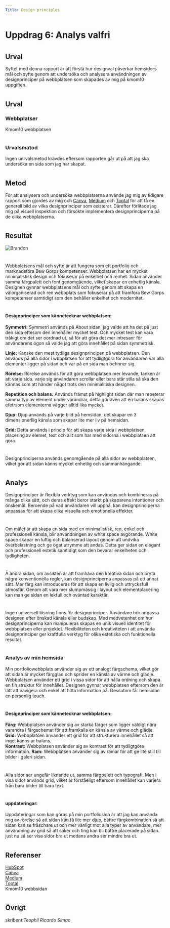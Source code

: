 ```yaml
---
Title: Design principles
---
```


Uppdrag 6: Analys valfri
=======================
#  

Urval
-----------------------

Syftet med denna rapport är att förstå hur designval påverkar hemsidors mål och syfte genom att undersöka och analysera användningen av designprinciper på webbplatsen som skapades av mig på kmom10 uppgiften.


#  
Urval
-----------------------
### Webbplatser

Kmom10 webbplatsen

#  

### Urvalsmatod
Ingen unrvalsmetod krävdes eftersom rapporten går ut på att jag ska undersöka en sida som jag har skapat. 
#  

Metod
-----------------------
För att analysera och undersöka webbplatserna använde jag mig av tidigare rapport som gjordes av mig och <a href="https://www.canva.com/learn/design-elements-principles/" target="_blank">Canva</a>, <a href="https://sowmiyeh.medium.com/the-complete-guide-to-17-key-principles-of-design-and-how-they-can-help-you-create-a-compelling-7d25b913772e" target="_blank">Medium</a> och <a href="https://www.toptal.com/designers/gui/principles-of-design-infographic" target="_blank">Toptal</a> för att få en generell bild av vilka designprinciper som existerar. Därefter förlitade jag mig på visuell inspektion och försökte implementera designprinciperna på de olika webbplatserna.
#  
Resultat
-----------------------
![Brandon](%base_url%/image/kmom10.png)
#  
Webbplatsens mål och syfte är att fungera som ett portfolio och marknadsföra Bew Gorps kompetenser. Webbplatsen har en mycket minimalistisk design och fokuserar på enkelhet och renhet. Sidan använder samma färgpalett och font genomgående, vilket skapar en enhetlig känsla. Designen gynnar webbplatsens mål och syfte genom att skapa en välorganiserad och ren webbplats som fokuserar på att framföra Bew Gorps kompetenser samtidigt som den behåller enkelhet och modernitet.
#  
#### Designprinciper som kännetecknar webbplatsen:
<strong>Symmetri:</strong> Symmetri används på About sidan, jag valde att ha det på just den sida eftesom den innehåller mycket test. Och mycket test kan vara tråkigt om det ser oordnad ut, så för att göra det mer intresanr för användarens ögon så valde jag att göra innehållet på sidan symmetrisk. 

<strong>Linje:</strong> Kanske den mest tydliga designprincipen på webbplatsen. Den används på alla sidor i wbbplatsen för att tydligtgöra för användaren var alla elementer ligger på sidan och var på en sida man befinner sig.

<strong>Rörelse:</strong> Rörelse används för att göra webbplatsen mer levande, tanken är att varje sida. varje sig användaren scrollar eller bara står stlla så ska den kännas som att händer något trots den minimalitiska designen. 

<strong>Repetition och balans:</strong> Används främst på highlight sidan där man repeterar samma typ av element under varandrar, detta gör även att en balans skapas efetrsom elementerna vägger alltid lika mycket. 

<strong>Djup:</strong>  Djup används på varje bild på hemsidan, det skapar en 3 dimensionerllig känsla som skapar lite mer liv på hemsidan. 

<strong>Grid:</strong>  Detta används i princip för att skapa varje sida i webbplatsen, placering av elemet, text och allt som har med sidorna i webbplatsen att göra. 
#  
Designprinciperna används genomgående på alla sidor av webbplatsen, vilket gör att sidan känns mycket enhetlig och sammanhängande.

#  
Analys
-----------------------
Designprinciper är flexibla verktyg som kan användas och kombineras på många olika sätt, och deras effekt beror starkt på skaparens intentioner och önskemål. Beroende på vad användaren vill uppnå, kan designprinciperna anpassas för att skapa olika visuella och emotionella effekter.
#  
Om målet är att skapa en sida med en minimalistisk, ren, enkel och professionell känsla, blir användningen av white space  avgörande. White space skapar en luftig och balanserad layout genom att undvika överbelastning och ge ögat utrymme att andas. Detta ger sidan en elegant och professionell estetik samtidigt som den bevarar enkelheten och tydligheten.
#  
Å andra sidan, om avsikten är att framhäva den kreativa sidan och bryta några konventionella regler, kan designprinciperna anpassas på ett annat sätt. Mer färg kan introduceras för att skapa en livlig och uttrycksfull atmosfär. Genom att vara mer slumpmässig i layout och elementplacering kan man ge sidan en lekfull och oväntad karaktär.
#  
Ingen universell lösning finns för designprinciper. Användare bör anpassa designen efter önskad känsla eller budskap. Med medvetenhet om hur designprinciperna kan manipuleras skapas en unik visuell identitet för webbplatsen eller projektet. Flexibiliteten och kreativiteten i att använda designprinciper ger kraftfulla verktyg för olika estetiska och funktionella resultat.
#  
### Analys av min hemsida
Min portfoliowebbplats använder sig av ett analogt färgschema, vilket gör att sidan är mycket färgglad och sprider en känsla av värme och glädje. Webbplatsen använder ett grid i vissa sidor för att hålla ordning och skapa en fin struktur för innehållet. Designen gynnar webbplatsen eftersom den är lätt att navigera och enkel att hitta information på. Dessutom får hemsidan en personlig touch.
#  
#### Designprinciper som kännetecknar webbplatsen:
<strong>Färg:</strong> Webbplatsen använder sig av starka färger som ligger väldigt nära varandra i färgschemat för att framkalla en känsla av värme och glädje.  
<strong>Grid:</strong> Webbplatsen använder ett grid för att strukturera innehållet så att inget känns ur balans.  
<strong>Kontrast:</strong> Webbplatsen använder sig av kontrast för att tydligtgöra information.
<strong>Ram:</strong> Webbplatsen använder sig av ramar för att ge lite still till bilder i galeri sidan.
#  
Alla sidor ser ungefär liknande ut, samma färgpalett och typografi. Men i visa sidor används grid, vilket är förståeligt eftersom innehållet kan varjera från bara bilder till bara text. 
#

#### uppdateringar:
Uppdateringar som kan göras på min portfoliosida är att jag kan använda mig av rörelse så att sidan kan få lite mer djup, bättre färgkombination så att sidan kan se fräschare ut och mer vänligt mot alla typer av användare, mer användning av grid så att saker och ting kan bli bättre placerade på sidan. just nu så ser visa sidor bra ut medans andra ser mindre bra ut. 
#  

#  
Referenser
-----------------------

<a href="https://blog.hubspot.com/marketing/best-personal-websites" target="_blank">HubSpot</a>  
<a href="https://www.canva.com/learn/design-elements-principles/" target="_blank">Canva</a>  
<a href="https://sowmiyeh.medium.com/the-complete-guide-to-17-key-principles-of-design-and-how-they-can-help-you-create-a-compelling-7d25b913772e" target="_blank">Medium</a>  
<a href="https://www.toptal.com/designers/gui/principles-of-design-infographic" target="_blank">Toptal</a>  
Kmom10 webbsidan
#  
Övrigt
-----------------------
skribent:<em>Teophil Ricardo Simao</em>